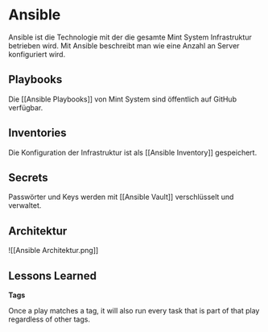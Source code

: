# Ansible
Ansible ist die Technologie mit der die gesamte Mint System Infrastruktur betrieben wird. Mit Ansible beschreibt man wie eine Anzahl an Server konfiguriert wird.

## Playbooks
Die [[Ansible Playbooks]] von Mint System sind öffentlich auf GitHub verfügbar.

## Inventories
Die Konfiguration der Infrastruktur ist als [[Ansible Inventory]] gespeichert.

## Secrets
Passwörter und Keys werden mit [[Ansible Vault]] verschlüsselt und verwaltet.

## Architektur

![[Ansible Architektur.png]]

## Lessons Learned

**Tags**

Once a play matches a tag, it will also run every task that is part of that play regardless of other tags.